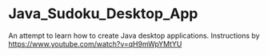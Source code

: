 # Java_Sudoku_Desktop_App

An attempt to learn how to create Java desktop applications.
Instructions by https://www.youtube.com/watch?v=qH9mWpYMtYU